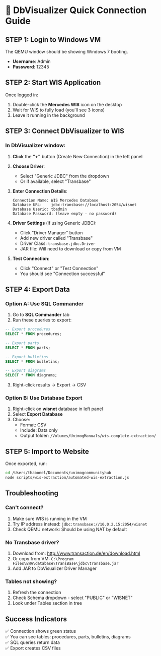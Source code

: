 # 🚀 DbVisualizer Quick Connection Guide

## STEP 1: Login to Windows VM
The QEMU window should be showing Windows 7 booting.
- **Username**: Admin
- **Password**: 12345

## STEP 2: Start WIS Application
Once logged in:
1. Double-click the **Mercedes WIS** icon on the desktop
2. Wait for WIS to fully load (you'll see 3 icons)
3. Leave it running in the background

## STEP 3: Connect DbVisualizer to WIS

### In DbVisualizer window:

1. **Click** the **"+"** button (Create New Connection) in the left panel

2. **Choose Driver**: 
   - Select "Generic JDBC" from the dropdown
   - Or if available, select "Transbase"

3. **Enter Connection Details**:
   ```
   Connection Name: WIS Mercedes Database
   Database URL:    jdbc:transbase://localhost:2054/wisnet
   Database Userid: tbadmin
   Database Password: (leave empty - no password)
   ```

4. **Driver Settings** (if using Generic JDBC):
   - Click "Driver Manager" button
   - Add new driver called "Transbase"
   - Driver Class: `transbase.jdbc.Driver`
   - JAR file: Will need to download or copy from VM

5. **Test Connection**:
   - Click "Connect" or "Test Connection"
   - You should see "Connection successful"

## STEP 4: Export Data

### Option A: Use SQL Commander
1. Go to **SQL Commander** tab
2. Run these queries to export:

```sql
-- Export procedures
SELECT * FROM procedures;

-- Export parts  
SELECT * FROM parts;

-- Export bulletins
SELECT * FROM bulletins;

-- Export diagrams
SELECT * FROM diagrams;
```

3. Right-click results → Export → CSV

### Option B: Use Database Export
1. Right-click on **wisnet** database in left panel
2. Select **Export Database**
3. Choose:
   - Format: CSV
   - Include: Data only
   - Output folder: `/Volumes/UnimogManuals/wis-complete-extraction/`

## STEP 5: Import to Website

Once exported, run:
```bash
cd /Users/thabonel/Documents/unimogcommunityhub
node scripts/wis-extraction/automated-wis-extraction.js
```

## Troubleshooting

### Can't connect?
1. Make sure WIS is running in the VM
2. Try IP address instead: `jdbc:transbase://10.0.2.15:2054/wisnet`
3. Check QEMU network: Should be using NAT by default

### No Transbase driver?
1. Download from: http://www.transaction.de/en/download.html
2. Or copy from VM: `C:\Program Files\EWA\database\TransBase\jdbc\transbase.jar`
3. Add JAR to DbVisualizer Driver Manager

### Tables not showing?
1. Refresh the connection
2. Check Schema dropdown - select "PUBLIC" or "WISNET"
3. Look under Tables section in tree

## Success Indicators
✅ Connection shows green status  
✅ You can see tables: procedures, parts, bulletins, diagrams  
✅ SQL queries return data  
✅ Export creates CSV files